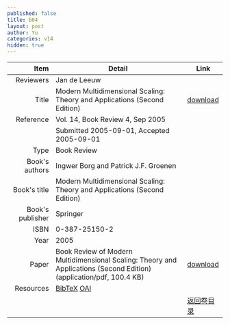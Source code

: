 ```yaml
---
published: false
title: b04
layout: post
author: Yu
categories: v14
hidden: true
---
```


| Item | Detail | Link |
|---:|---|---|
| Reviewers | Jan de Leeuw| |
| Title |Modern Multidimensional Scaling: Theory and Applications (Second Edition) | [download](http://www.jstatsoft.org/v14/b04/paper) |
| Reference |Vol. 14, Book Review 4, Sep 2005 | |
| | Submitted 2005-09-01, Accepted 2005-09-01| | 
| Type | Book Review| |
| Book's authors | Ingwer Borg and Patrick J.F. Groenen| |
| Book's title | Modern Multidimensional Scaling: Theory and Applications (Second Edition)| |
| Book's publisher | Springer| |
| ISBN | 0-387-25150-2| |
| Year | 2005| |
| Paper | Book Review of Modern Multidimensional Scaling: Theory and Applications (Second Edition)  (application/pdf, 100.4 KB)| [download](http://www.jstatsoft.org/v14/b04/paper) |
| Resources | [BibTeX](http://www.jstatsoft.org/v14/b04/bibtex) [OAI](http://www.jstatsoft.org/oai?verb=GetRecord&identifier=oai.jstatsoft/v14/b04&prefix=oai_dc)| |
| |  | [返回卷目录]({{site.baseurl}}/volume/v14.html) |